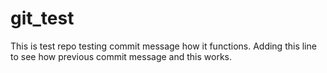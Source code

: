 # git_test
This is test repo testing commit message how it functions.
Adding this line to see how previous commit message and this works.